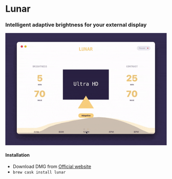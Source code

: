 # Lunar

### Intelligent adaptive brightness for your external display

![Demo](lunar.gif)

#### Installation
- Download DMG from [Official website](https://lunarapp.site)
- `brew cask install lunar`
